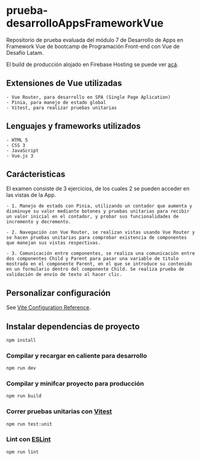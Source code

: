 # prueba-desarrolloAppsFrameworkVue

Repositorio de prueba evaluada del módulo 7 de Desarrollo de Apps en Framework Vue de bootcamp de Programación Front-end con Vue de Desafío Latam.

El build de producción alojado en Firebase Hosting se puede ver [acá](https://examen-m7-vue.web.app/).

## Extensiones de Vue utilizadas

    - Vue Router, para desarrollo en SPA (Single Page Aplication)
    - Pinia, para manejo de estado global
    - Vitest, para realizar pruebas unitarias

## Lenguajes y frameworks utilizados

    - HTML 5
    - CSS 3
    - JavaScript
    - Vue.js 3

## Carácteristicas

El examen consiste de 3 ejercicios, de los cuales 2 se pueden acceder en las vistas de la App.

    - 1. Manejo de estado con Pinia, utilizando un contador que aumenta y disminuye su valor mediante botones y pruebas unitarias para recibir un valor inicial en el contador, y probar sus funcionalidades de incremento y decremento.

    - 2. Navegación con Vue Router, se realizan vistas usando Vue Router y se hacen pruebas unitarias para comprobar existencia de componentes que manejan sus vistas respectivas.

    - 3. Comunicación entre componentes, se realiza una comunicación entre dos componentes Child y Parent para pasar una variable de titulo mostrada en el componente Parent, en el que se introduce su contenido en un formulario dentro del componente Child. Se realiza prueba de validación de envío de texto al hacer clic.

## Personalizar configuración

See [Vite Configuration Reference](https://vitejs.dev/config/).

## Instalar dependencias de proyecto

```sh
npm install
```

### Compilar y recargar en caliente para desarrollo

```sh
npm run dev
```

### Compilar y minifcar proyecto para producción

```sh
npm run build
```

### Correr pruebas unitarias con [Vitest](https://vitest.dev/)

```sh
npm run test:unit
```

### Lint con [ESLint](https://eslint.org/)

```sh
npm run lint
```
